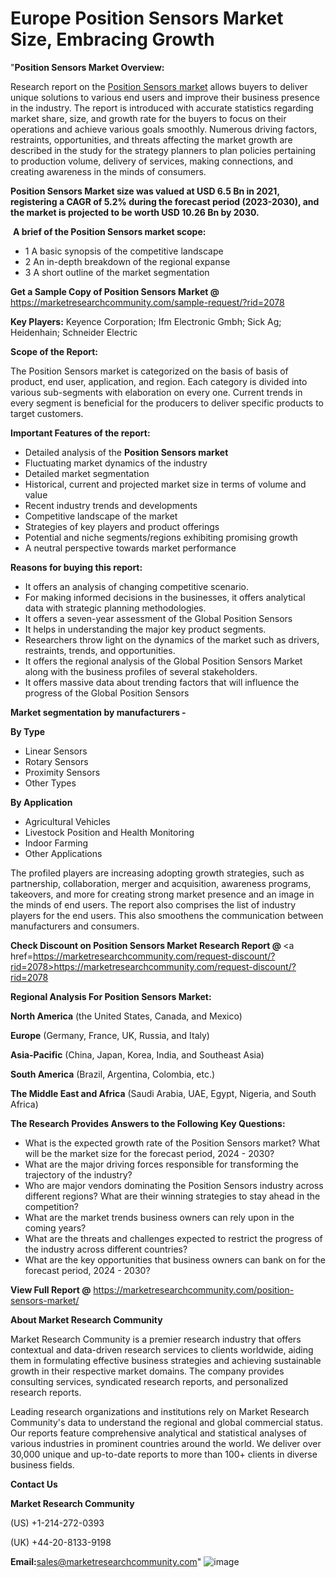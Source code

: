 # Europe Position Sensors Market Size, Embracing Growth
"<strong>Position Sensors Market Overview:</strong>

Research report on the <a href=https://marketresearchcommunity.com/position-sensors-market/>Position Sensors market</a> allows buyers to deliver unique solutions to various end users and improve their business presence in the industry. The report is introduced with accurate statistics regarding market share, size, and growth rate for the buyers to focus on their operations and achieve various goals smoothly. Numerous driving factors, restraints, opportunities, and threats affecting the market growth are described in the study for the strategy planners to plan policies pertaining to production volume, delivery of services, making connections, and creating awareness in the minds of consumers.

<strong>Position Sensors Market size was valued at USD 6.5 Bn in 2021, registering a CAGR of 5.2% during the forecast period (2023-2030), and the market is projected to be worth USD 10.26 Bn by 2030.</strong>

 <Strong>A brief of the Position Sensors market scope:</Strong>
<ul>
 <li>1  A basic synopsis of the competitive landscape</li>
 <li>2  An in-depth breakdown of the regional expanse</li>
 <li>3  A short outline of the market segmentation</li>
</ul>
<strong>Get a Sample Copy of Position Sensors Market @ </b></strong><a href=https://marketresearchcommunity.com/sample-request/?rid=2078><u>https://marketresearchcommunity.com/sample-request/?rid=2078</u></a>

<strong>Key Players:</strong> 
Keyence Corporation; Ifm Electronic Gmbh; Sick Ag; Heidenhain; Schneider Electric

<strong>Scope of the Report:</strong>

The Position Sensors market is categorized on the basis of basis of product, end user, application, and region. Each category is divided into various sub-segments with elaboration on every one. Current trends in every segment is beneficial for the producers to deliver specific products to target customers.

<strong><b>Important Features of the report:</b></strong>
<ul>
  <li>Detailed analysis of the <strong><b>Position Sensors </b></strong><strong><b>market</b></strong></li>
  <li>Fluctuating market dynamics of the industry</li>
  <li>Detailed market segmentation</li>
  <li>Historical, current and projected market size in terms of volume and value</li>
  <li>Recent industry trends and developments</li>
  <li>Competitive landscape of the market</li>
  <li>Strategies of key players and product offerings</li>
  <li>Potential and niche segments/regions exhibiting promising growth</li>
  <li>A neutral perspective towards market performance</li>
</ul>
<strong><b>Reasons for buying this report:</b></strong>
<ul>
  <li>It offers an analysis of changing competitive scenario.</li>
  <li>For making informed decisions in the businesses, it offers analytical data with strategic planning methodologies.</li>
  <li>It offers a seven-year assessment of the Global Position Sensors</li>
  <li>It helps in understanding the major key product segments.</li>
  <li>Researchers throw light on the dynamics of the market such as drivers, restraints, trends, and opportunities.</li>
  <li>It offers the regional analysis of the Global Position Sensors Market along with the business profiles of several stakeholders.</li>
  <li>It offers massive data about trending factors that will influence the progress of the Global Position Sensors</li>
</ul>

<strong>Market segmentation by manufacturers -</strong>



<strong>By Type</strong>
<ul>
 	<li>Linear Sensors</li>
 	<li>Rotary Sensors</li>
 	<li>Proximity Sensors</li>
 	<li>Other Types</li>
</ul>
<strong>By Application</strong>
<ul>
 	<li>Agricultural Vehicles</li>
 	<li>Livestock Position and Health Monitoring</li>
 	<li>Indoor Farming</li>
 	<li>Other Applications</li>
</ul>

The profiled players are increasing adopting growth strategies, such as partnership, collaboration, merger and acquisition, awareness programs, takeovers, and more for creating strong market presence and an image in the minds of end users. The report also comprises the list of industry players for the end users. This also smoothens the communication between manufacturers and consumers.

<strong><b>Check Discount on Position Sensors Market Research Report @ </b></strong><a href=https://marketresearchcommunity.com/request-discount/?rid=2078><u>https://marketresearchcommunity.com/request-discount/?rid=2078</u></a>

<strong>Regional Analysis For Position Sensors Market:</strong>

<strong>North America</strong> (the United States, Canada, and Mexico)

<strong>Europe</strong> (Germany, France, UK, Russia, and Italy)

<strong>Asia-Pacific</strong> (China, Japan, Korea, India, and Southeast Asia)

<strong>South America</strong> (Brazil, Argentina, Colombia, etc.)

<strong>The Middle East and Africa</strong> (Saudi Arabia, UAE, Egypt, Nigeria, and South Africa)

<strong>The Research Provides Answers to the Following Key Questions:</strong>
<ul>
 	<li>What is the expected growth rate of the Position Sensors market? What will be the market size for the forecast period, 2024 - 2030?</li>
 	<li>What are the major driving forces responsible for transforming the trajectory of the industry?</li>
 	<li>Who are major vendors dominating the Position Sensors industry across different regions? What are their winning strategies to stay ahead in the competition?</li>
 	<li>What are the market trends business owners can rely upon in the coming years?</li>
 	<li>What are the threats and challenges expected to restrict the progress of the industry across different countries?</li>
 	<li>What are the key opportunities that business owners can bank on for the forecast period, 2024 - 2030?</li>
</ul>

<strong>View Full Report @</strong> <a href=https://marketresearchcommunity.com/position-sensors-market/>https://marketresearchcommunity.com/position-sensors-market/</a>

<strong>About Market Research Community</strong>

Market Research Community is a premier research industry that offers contextual and data-driven research services to clients worldwide, aiding them in formulating effective business strategies and achieving sustainable growth in their respective market domains. The company provides consulting services, syndicated research reports, and personalized research reports.

Leading research organizations and institutions rely on Market Research Community's data to understand the regional and global commercial status. Our reports feature comprehensive analytical and statistical analyses of various industries in prominent countries around the world. We deliver over 30,000 unique and up-to-date reports to more than 100+ clients in diverse business fields.

<strong>Contact Us</strong>

<strong>Market Research Community</strong>

(US) +1-214-272-0393

(UK) +44-20-8133-9198

<strong>Email:</strong>sales@marketresearchcommunity.com"
![image](https://github.com/krutikad1522/marketresearchcommunity/assets/158283933/f9c71009-3375-4bcc-8a7e-f3ace3a7940e)

